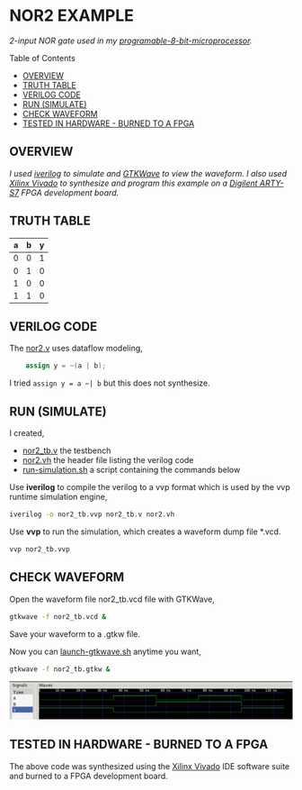 # NOR2 EXAMPLE

_2-input NOR gate used in my
[programable-8-bit-microprocessor](https://github.com/JeffDeCola/my-verilog-examples/tree/master/systems/microprocessors/programable-8-bit-microprocessor)._

Table of Contents

* [OVERVIEW](https://github.com/JeffDeCola/my-verilog-examples/tree/master/basic-code/combinational-logic/nor2#overview)
* [TRUTH TABLE](https://github.com/JeffDeCola/my-verilog-examples/tree/master/basic-code/combinational-logic/nor2#truth-table)
* [VERILOG CODE](https://github.com/JeffDeCola/my-verilog-examples/tree/master/basic-code/combinational-logic/nor2#verilog-code)
* [RUN (SIMULATE)](https://github.com/JeffDeCola/my-verilog-examples/tree/master/basic-code/combinational-logic/nor2#run-simulate)
* [CHECK WAVEFORM](https://github.com/JeffDeCola/my-verilog-examples/tree/master/basic-code/combinational-logic/nor2#check-waveform)
* [TESTED IN HARDWARE - BURNED TO A FPGA](https://github.com/JeffDeCola/my-verilog-examples/tree/master/basic-code/combinational-logic/nor2#tested-in-hardware---burned-to-a-fpga)

## OVERVIEW

_I used
[iverilog](https://github.com/JeffDeCola/my-cheat-sheets/tree/master/hardware/tools/simulation/iverilog-cheat-sheet)
to simulate and
[GTKWave](https://github.com/JeffDeCola/my-cheat-sheets/tree/master/hardware/tools/simulation/gtkwave-cheat-sheet)
to view the waveform. I also used
[Xilinx Vivado](https://github.com/JeffDeCola/my-cheat-sheets/tree/master/hardware/tools/synthesis/xilinx-vivado-cheat-sheet)
to synthesize and program this example on a
[Digilent ARTY-S7](https://github.com/JeffDeCola/my-cheat-sheets/tree/master/hardware/development/fpga-development-boards/digilent-arty-s7-cheat-sheet)
FPGA development board._

## TRUTH TABLE

| a     | b     | y     |
|:-----:|:-----:|:-----:|
| 0     | 0     | 1     |
| 0     | 1     | 0     |
| 1     | 0     | 0     |
| 1     | 1     | 0     |

## VERILOG CODE

The
[nor2.v](https://github.com/JeffDeCola/my-verilog-examples/blob/master/basic-code/combinational-logic/nor2/nor2.v)
uses dataflow modeling,

```verilog
    assign y = ~(a | b);
```

I tried `assign y = a ~| b` but this does not synthesize.

## RUN (SIMULATE)

I created,

* [nor2_tb.v](https://github.com/JeffDeCola/my-verilog-examples/blob/master/basic-code/combinational-logic/nor2/nor2_tb.v)
the testbench
* [nor2.vh](https://github.com/JeffDeCola/my-verilog-examples/blob/master/basic-code/combinational-logic/nor2/nor2.vh)
the header file listing the verilog code
* [run-simulation.sh](https://github.com/JeffDeCola/my-verilog-examples/blob/master/basic-code/combinational-logic/nor2/run-simulation.sh)
a script containing the commands below

Use **iverilog** to compile the verilog to a vvp format
which is used by the vvp runtime simulation engine,

```bash
iverilog -o nor2_tb.vvp nor2_tb.v nor2.vh
```

Use **vvp** to run the simulation, which creates a waveform dump file *.vcd.

```bash
vvp nor2_tb.vvp
```

## CHECK WAVEFORM

Open the waveform file nor2_tb.vcd file with GTKWave,

```bash
gtkwave -f nor2_tb.vcd &
```

Save your waveform to a .gtkw file.

Now you can
[launch-gtkwave.sh](https://github.com/JeffDeCola/my-verilog-examples/blob/master/launch-GTKWave-script/launch-gtkwave.sh)
anytime you want,

```bash
gtkwave -f nor2_tb.gtkw &
```

![nor2-waveform.jpg](../../../docs/pics/nor2-waveform.jpg)

## TESTED IN HARDWARE - BURNED TO A FPGA

The above code was synthesized using the
[Xilinx Vivado](https://github.com/JeffDeCola/my-cheat-sheets/tree/master/hardware/tools/synthesis/xilinx-vivado-cheat-sheet)
IDE software suite and burned to a FPGA development board.
